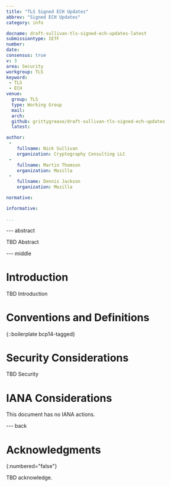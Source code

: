 ```yaml
---
title: "TLS Signed ECH Updates"
abbrev: "Signed ECH Updates"
category: info

docname: draft-sullivan-tls-signed-ech-updates-latest
submissiontype: IETF
number:
date:
consensus: true
v: 3
area: Security
workgroup: TLS
keyword:
 - TLS
 - ECH
venue:
  group: TLS
  type: Working Group
  mail:
  arch:
  github: grittygrease/draft-sullivan-tls-signed-ech-updates
  latest:

author:
 -
    fullname: Nick Sullivan
    organization: Cryptography Consulting LLC
 -
    fullname: Martin Thomson
    organization: Mozilla
 -
    fullname: Dennis Jackson
    organization: Mozilla

normative:

informative:

...
```


--- abstract

TBD Abstract


--- middle

# Introduction

TBD Introduction


# Conventions and Definitions

{::boilerplate bcp14-tagged}


# Security Considerations

TBD Security


# IANA Considerations

This document has no IANA actions.


--- back

# Acknowledgments
{:numbered="false"}

TBD acknowledge.
